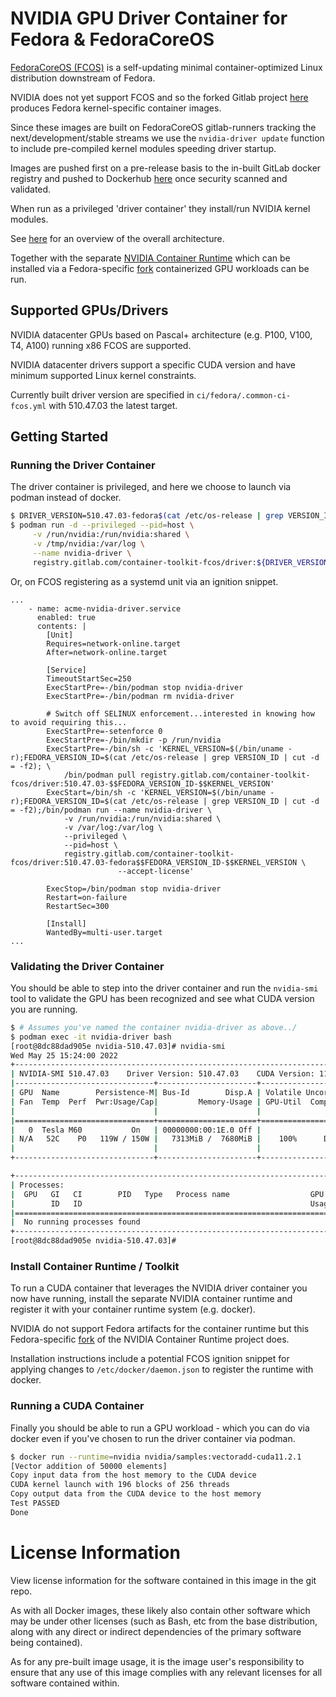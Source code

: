 # NVIDIA GPU Driver Container for Fedora & FedoraCoreOS

[FedoraCoreOS (FCOS)](https://getfedora.org/en/coreos?stream=stable) is a self-updating minimal container-optimized Linux distribution downstream of Fedora.

NVIDIA does not yet support FCOS and so the forked Gitlab project [here](https://gitlab.com/container-toolkit-fcos/driver.git) produces Fedora kernel-specific container images.

Since these images are built on FedoraCoreOS gitlab-runners tracking the next/development/stable streams we use the `nvidia-driver update` function to include pre-compiled kernel modules speeding driver startup.

Images are pushed first on a pre-release basis to the in-built GitLab docker registry and pushed to Dockerhub [here](https://hub.docker.com/repository/docker/fifofonix/driver) once security scanned and validated.

When run as a privileged 'driver container' they install/run NVIDIA kernel modules.

See [here](https://github.com/NVIDIA/nvidia-docker/wiki/) for an overview of the overall architecture.

Together with the separate [NVIDIA Container Runtime](https://github.com/NVIDIA/nvidia-docker) which can be installed via a Fedora-specific [fork](https://container-toolkit-fcos.gitlab.io/container-runtime) containerized GPU workloads can be run.

## Supported GPUs/Drivers

NVIDIA datacenter GPUs based on Pascal+ architecture (e.g. P100, V100, T4, A100) running x86 FCOS are supported.

NVIDIA datacenter drivers support a specific CUDA version and have minimum supported Linux kernel constraints.

Currently built driver version are specified in `ci/fedora/.common-ci-fcos.yml` with 510.47.03 the latest target.

## Getting Started

### Running the Driver Container

The driver container is privileged, and here we choose to launch via podman instead of docker.

```bash
$ DRIVER_VERSION=510.47.03-fedora$(cat /etc/os-release | grep VERSION_ID | cut -d = -f2)-$(uname -r)
$ podman run -d --privileged --pid=host \
     -v /run/nvidia:/run/nvidia:shared \
     -v /tmp/nvidia:/var/log \
     --name nvidia-driver \
     registry.gitlab.com/container-toolkit-fcos/driver:${DRIVER_VERSION}
```

Or, on FCOS registering as a systemd unit via an ignition snippet.

```
...
    - name: acme-nvidia-driver.service
      enabled: true
      contents: |
        [Unit]
        Requires=network-online.target
        After=network-online.target

        [Service]
        TimeoutStartSec=250
        ExecStartPre=-/bin/podman stop nvidia-driver
        ExecStartPre=-/bin/podman rm nvidia-driver

        # Switch off SELINUX enforcement...interested in knowing how to avoid requiring this...
        ExecStartPre=-setenforce 0
        ExecStartPre=-/bin/mkdir -p /run/nvidia
        ExecStartPre=-/bin/sh -c 'KERNEL_VERSION=$(/bin/uname -r);FEDORA_VERSION_ID=$(cat /etc/os-release | grep VERSION_ID | cut -d = -f2); \
            /bin/podman pull registry.gitlab.com/container-toolkit-fcos/driver:510.47.03-$$FEDORA_VERSION_ID-$$KERNEL_VERSION'
        ExecStart=/bin/sh -c 'KERNEL_VERSION=$(/bin/uname -r);FEDORA_VERSION_ID=$(cat /etc/os-release | grep VERSION_ID | cut -d = -f2);/bin/podman run --name nvidia-driver \
            -v /run/nvidia:/run/nvidia:shared \
            -v /var/log:/var/log \
            --privileged \
            --pid=host \
            registry.gitlab.com/container-toolkit-fcos/driver:510.47.03-fedora$$FEDORA_VERSION_ID-$$KERNEL_VERSION \
                        --accept-license'

        ExecStop=/bin/podman stop nvidia-driver
        Restart=on-failure
        RestartSec=300

        [Install]
        WantedBy=multi-user.target
...
```

### Validating the Driver Container

You should be able to step into the driver container and run the `nvidia-smi` tool to validate the GPU has been recognized and see what CUDA version you are running.

```bash
$ # Assumes you've named the container nvidia-driver as above../
$ podman exec -it nvidia-driver bash 
[root@8dc88dad905e nvidia-510.47.03]# nvidia-smi
Wed May 25 15:24:00 2022
+-----------------------------------------------------------------------------+
| NVIDIA-SMI 510.47.03    Driver Version: 510.47.03    CUDA Version: 11.6     |
|-------------------------------+----------------------+----------------------+
| GPU  Name        Persistence-M| Bus-Id        Disp.A | Volatile Uncorr. ECC |
| Fan  Temp  Perf  Pwr:Usage/Cap|         Memory-Usage | GPU-Util  Compute M. |
|                               |                      |               MIG M. |
|===============================+======================+======================|
|   0  Tesla M60           On   | 00000000:00:1E.0 Off |                    0 |
| N/A   52C    P0   119W / 150W |   7313MiB /  7680MiB |    100%      Default |
|                               |                      |                  N/A |
+-------------------------------+----------------------+----------------------+

+-----------------------------------------------------------------------------+
| Processes:                                                                  |
|  GPU   GI   CI        PID   Type   Process name                  GPU Memory |
|        ID   ID                                                   Usage      |
|=============================================================================|
|  No running processes found                                                 |
+-----------------------------------------------------------------------------+
[root@8dc88dad905e nvidia-510.47.03]#
```

### Install Container Runtime / Toolkit

To run a CUDA container that leverages the NVIDIA driver container you now have running, install the separate NVIDIA container runtime and register it with your container runtime system (e.g. docker).

NVIDIA do not support Fedora artifacts for the container runtime but this Fedora-specific [fork](https://container-toolkit-fcos.gitlab.io/container-runtime) of the NVIDIA Container Runtime project does.

Installation instructions include a potential FCOS ignition snippet for applying changes to `/etc/docker/daemon.json` to register the runtime with docker.

### Running a CUDA Container

Finally you should be able to run a GPU workload - which you can do via docker even if you've chosen to run the driver container via podman.

```bash
$ docker run --runtime=nvidia nvidia/samples:vectoradd-cuda11.2.1
[Vector addition of 50000 elements]
Copy input data from the host memory to the CUDA device
CUDA kernel launch with 196 blocks of 256 threads
Copy output data from the CUDA device to the host memory
Test PASSED
Done
```

# License Information

View license information for the software contained in this image in the git repo.

As with all Docker images, these likely also contain other software which may be under other licenses (such as Bash, etc from the base distribution, along with any direct or indirect dependencies of the primary software being contained).

As for any pre-built image usage, it is the image user's responsibility to ensure that any use of this image complies with any relevant licenses for all software contained within.